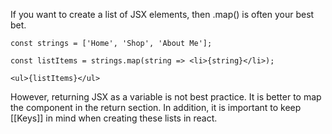 If you want to create a list of JSX elements, then .map() is often your best bet. 

``` JSX
const strings = ['Home', 'Shop', 'About Me'];  
  
const listItems = strings.map(string => <li>{string}</li>);  
  
<ul>{listItems}</ul>
```

However, returning JSX as a variable is not best practice. It is better to map the component in the return section. In addition, it is important to keep [[Keys]] in mind when creating these lists in react.
